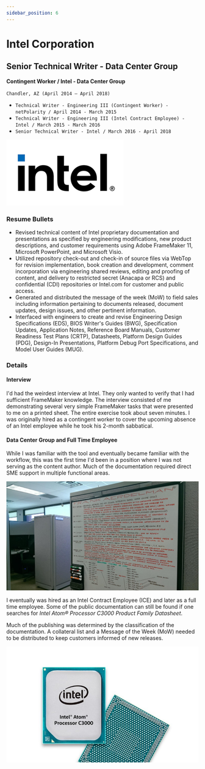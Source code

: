 ```yaml
---
sidebar_position: 6
---
```


# Intel Corporation
## Senior Technical Writer - Data Center Group
**Contingent Worker / Intel - Data Center Group**

`Chandler, AZ (April 2014 – April 2018)`

- `Technical Writer - Engineering III (Contingent Worker) - netPolarity / April 2014 - March 2015`
- `Technical Writer - Engineering III (Intel Contract Employee) - Intel / March 2015 - March 2016`
- `Senior Technical Writer - Intel / March 2016 - April 2018`

![Intel Old](../img/intel_new.png)

### Resume Bullets

- Revised technical content of Intel proprietary documentation and presentations as specified by engineering
modifications, new product descriptions, and customer requirements using Adobe FrameMaker 11, Microsoft
PowerPoint, and Microsoft Visio.
- Utilized repository check-out and check-in of source files via WebTop for revision implementation, book creation and
development, comment incorporation via engineering shared reviews, editing and proofing of content, and delivery to
restricted secret (Anacapa or RCS) and confidential (CDI) repositories or Intel.com for customer and public access.
- Generated and distributed the message of the week (MoW) to field sales including information pertaining to
documents released, document updates, design issues, and other pertinent information.
- Interfaced with engineers to create and revise Engineering Design Specifications (EDS), BIOS Writer's Guides
(BWG), Specification Updates, Application Notes, Reference Board Manuals, Customer Readiness Test Plans
(CRTP), Datasheets, Platform Design Guides (PDG), Design-In Presentations, Platform Debug Port Specifications,
and Model User Guides (MUG).

### Details

#### Interview

I'd had the weirdest interview at Intel.  They only wanted to verify that I had sufficient FrameMaker knowledge.
The interview consisted of me demonstrating several very simple FrameMaker tasks that were presented to me on a printed sheet.
The entire exercise took about seven minutes.
I was originally hired as a contingent worker to cover the upcoming absence of an Intel employee while he took his 2-month sabbatical.

#### Data Center Group and Full Time Employee

While I was familiar with the tool and eventually became familiar with the workflow, this was the first time I'd been in a position where I was not serving as the content author.
Much of the documentation required direct SME support in multiple functional areas.

![Whiteboard](../img/whiteboard.jpg)

I eventually was hired as an Intel Contract Employee (ICE) and later as a full time employee.
Some of the public documentation can still be found if one searches for _Intel Atom® Processor C3000 Product Family Datasheet_.

Much of the publishing was determined by the classification of the documentation.
A collateral list and a Message of the Week (MoW) needed to be distributed to keep customers informed of new releases.

![C3000](../img/c3000.jpg)